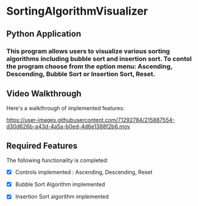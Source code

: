 # SortingAlgorithmVisualizer
## Python Application 

### This program allows users to visualize various sorting algorithms including bubble sort and insertion sort. To contol the program choose from the option menu: Ascending, Descending, Bubble Sort or Insertion Sort, Reset.

## Video Walkthrough

Here's a walkthrough of implemented features:

https://user-images.githubusercontent.com/71292784/215887554-d30d626b-a43d-4a5a-b0ed-4d6e1388f2b6.mov

## Required Features

The following functionality is completed:

* [x]  Controls implemented : Ascending, Descending, Reset

* [x]  Bubble Sort Algorithm implemented

* [x]  Insertion Sort algorithm implemented
